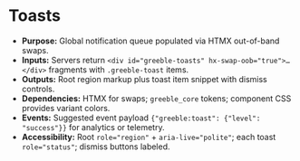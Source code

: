 # Toasts
- **Purpose:** Global notification queue populated via HTMX out-of-band swaps.
- **Inputs:** Servers return `<div id="greeble-toasts" hx-swap-oob="true">…</div>` fragments with `.greeble-toast` items.
- **Outputs:** Root region markup plus toast item snippet with dismiss controls.
- **Dependencies:** HTMX for swaps; `greeble_core` tokens; component CSS provides variant colors.
- **Events:** Suggested event payload `{"greeble:toast": {"level": "success"}}` for analytics or telemetry.
- **Accessibility:** Root `role="region"` + `aria-live="polite"`; each toast `role="status"`; dismiss buttons labeled.
